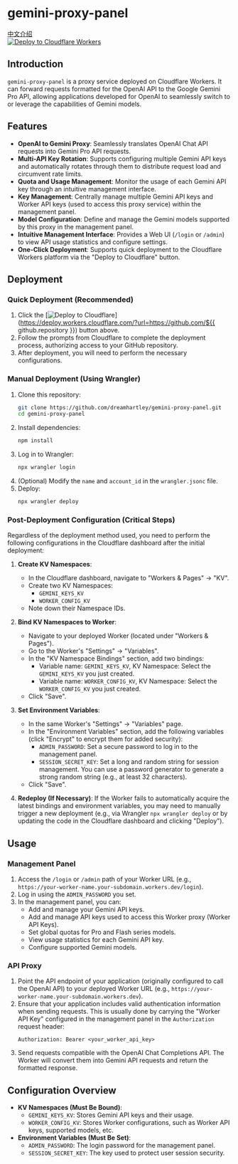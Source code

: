 # gemini-proxy-panel

[中文介绍](./README_zh.md "中文介绍")<br>
[![Deploy to Cloudflare Workers](https://deploy.workers.cloudflare.com/button)](https://deploy.workers.cloudflare.com/?url=.)

## Introduction

`gemini-proxy-panel` is a proxy service deployed on Cloudflare Workers. It can forward requests formatted for the OpenAI API to the Google Gemini Pro API, allowing applications developed for OpenAI to seamlessly switch to or leverage the capabilities of Gemini models.

## Features

*   **OpenAI to Gemini Proxy**: Seamlessly translates OpenAI Chat API requests into Gemini Pro API requests.
*   **Multi-API Key Rotation**: Supports configuring multiple Gemini API keys and automatically rotates through them to distribute request load and circumvent rate limits.
*   **Quota and Usage Management**: Monitor the usage of each Gemini API key through an intuitive management interface.
*   **Key Management**: Centrally manage multiple Gemini API keys and Worker API keys (used to access this proxy service) within the management panel.
*   **Model Configuration**: Define and manage the Gemini models supported by this proxy in the management panel.
*   **Intuitive Management Interface**: Provides a Web UI (`/login` or `/admin`) to view API usage statistics and configure settings.
*   **One-Click Deployment**: Supports quick deployment to the Cloudflare Workers platform via the "Deploy to Cloudflare" button.

## Deployment

### Quick Deployment (Recommended)

1.  Click the [![Deploy to Cloudflare](https://deploy.workers.cloudflare.com/button)](https://deploy.workers.cloudflare.com/?url=https://github.com/${{ github.repository }}) button above.
2.  Follow the prompts from Cloudflare to complete the deployment process, authorizing access to your GitHub repository.
3.  After deployment, you will need to perform the necessary configurations.

### Manual Deployment (Using Wrangler)

1.  Clone this repository:
    ```bash
    git clone https://github.com/dreamhartley/gemini-proxy-panel.git
    cd gemini-proxy-panel
    ```
2.  Install dependencies:
    ```bash
    npm install
    ```
3.  Log in to Wrangler:
    ```bash
    npx wrangler login
    ```
4.  (Optional) Modify the `name` and `account_id` in the `wrangler.jsonc` file.
5.  Deploy:
    ```bash
    npx wrangler deploy
    ```

### Post-Deployment Configuration (Critical Steps)

Regardless of the deployment method used, you need to perform the following configurations in the Cloudflare dashboard after the initial deployment:

1.  **Create KV Namespaces**:
    *   In the Cloudflare dashboard, navigate to "Workers & Pages" -> "KV".
    *   Create two KV Namespaces:
        *   `GEMINI_KEYS_KV`
        *   `WORKER_CONFIG_KV`
    *   Note down their Namespace IDs.

2.  **Bind KV Namespaces to Worker**:
    *   Navigate to your deployed Worker (located under "Workers & Pages").
    *   Go to the Worker's "Settings" -> "Variables".
    *   In the "KV Namespace Bindings" section, add two bindings:
        *   Variable name: `GEMINI_KEYS_KV`, KV Namespace: Select the `GEMINI_KEYS_KV` you just created.
        *   Variable name: `WORKER_CONFIG_KV`, KV Namespace: Select the `WORKER_CONFIG_KV` you just created.
    *   Click "Save".

3.  **Set Environment Variables**:
    *   In the same Worker's "Settings" -> "Variables" page.
    *   In the "Environment Variables" section, add the following variables (click "Encrypt" to encrypt them for added security):
        *   `ADMIN_PASSWORD`: Set a secure password to log in to the management panel.
        *   `SESSION_SECRET_KEY`: Set a long and random string for session management. You can use a password generator to generate a strong random string (e.g., at least 32 characters).
    *   Click "Save".

4.  **Redeploy (If Necessary)**: If the Worker fails to automatically acquire the latest bindings and environment variables, you may need to manually trigger a new deployment (e.g., via Wrangler `npx wrangler deploy` or by updating the code in the Cloudflare dashboard and clicking "Deploy").

## Usage

### Management Panel

1.  Access the `/login` or `/admin` path of your Worker URL (e.g., `https://your-worker-name.your-subdomain.workers.dev/login`).
2.  Log in using the `ADMIN_PASSWORD` you set.
3.  In the management panel, you can:
    *   Add and manage your Gemini API keys.
    *   Add and manage API keys used to access this Worker proxy (Worker API Keys).
    *   Set global quotas for Pro and Flash series models.
    *   View usage statistics for each Gemini API key.
    *   Configure supported Gemini models.

### API Proxy

1.  Point the API endpoint of your application (originally configured to call the OpenAI API) to your deployed Worker URL (e.g., `https://your-worker-name.your-subdomain.workers.dev`).
2.  Ensure that your application includes valid authentication information when sending requests. This is usually done by carrying the "Worker API Key" configured in the management panel in the `Authorization` request header:
    ```
    Authorization: Bearer <your_worker_api_key>
    ```
3.  Send requests compatible with the OpenAI Chat Completions API. The Worker will convert them into Gemini API requests and return the formatted response.

## Configuration Overview

*   **KV Namespaces (Must Be Bound)**:
    *   `GEMINI_KEYS_KV`: Stores Gemini API keys and their usage.
    *   `WORKER_CONFIG_KV`: Stores Worker configurations, such as Worker API keys, supported models, etc.
*   **Environment Variables (Must Be Set)**:
    *   `ADMIN_PASSWORD`: The login password for the management panel.
    *   `SESSION_SECRET_KEY`: The key used to protect user session security.
